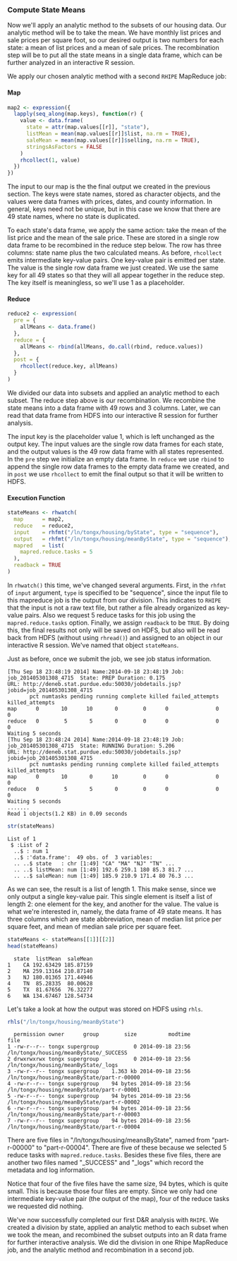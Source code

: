 ### Compute State Means ###

Now we'll apply an analytic method to the subsets of our housing data.  Our analytic
method will be to take the mean.  We have monthly list prices and sale prices per square foot, 
so our desired output is two numbers for each state: a mean of list prices and a mean 
of sale prices.  The recombination step will be to put all the state means in a single data
frame, which can be further analyzed in an interactive R session.

We apply our chosen analytic method with a second `RHIPE` MapReduce job:

#### Map ####


```r
map2 <- expression({
  lapply(seq_along(map.keys), function(r) {
    value <- data.frame(
      state = attr(map.values[[r]], "state"),
      listMean = mean(map.values[[r]]$list, na.rm = TRUE),
      saleMean = mean(map.values[[r]]$selling, na.rm = TRUE),
      stringsAsFactors = FALSE
    )
    rhcollect(1, value)
  })
})
```

The input to our map is the the final output we created in the previous section.  The keys 
were state names, stored as character objects, and the values were data frames with prices,
dates, and county information.  In general, 
keys need not be unique, but in this case we know that there are 49 state names, where no state
is duplicated.  

To each state's data frame, we apply the same action: take the mean of the list price and 
the mean of the sale price.  These are stored in a single row data frame to be recombined in 
the reduce step below.  The row has three columns: state name plus the two calculated means.
As before, `rhcollect` emits intermediate key-value pairs.  One key-value pair is emitted per
state.  The value is the single row data frame we just created.  We use the same key for all 49
states so that they will all appear together in the reduce step.  The key itself is meaningless,
so we'll use 1 as a placeholder.

#### Reduce ####


```r
reduce2 <- expression(
  pre = {
    allMeans <- data.frame()
  },
  reduce = {
    allMeans <- rbind(allMeans, do.call(rbind, reduce.values))
  },
  post = {
    rhcollect(reduce.key, allMeans)
  }
)
```

We divided our data into subsets and applied an analytic method to each subset.  The reduce step
above is our recombination.  We recombine the state means into a data frame with 49 rows and 3
columns.  Later, we can read that data frame from HDFS into our interactive R session for further
analysis.

The input key is the placeholder value 1, which is left unchanged as the output key.  The input
values are the single row data frames for each state, and the output values is the 49 row data 
frame with all states represented.  In the `pre` step we initialize an empty data frame.  In
`reduce` we use `rbind` to append the single row data frames to the empty data frame we created, 
and in `post` we use `rhcollect` to emit the final output so that it will be written to HDFS.

#### Execution Function ####


```r
stateMeans <- rhwatch(
  map      = map2,
  reduce   = reduce2,
  input    = rhfmt("/ln/tongx/housing/byState", type = "sequence"),
  output   = rhfmt("/ln/tongx/housing/meanByState", type = "sequence"),
  mapred   = list( 
    mapred.reduce.tasks = 5
  ),
  readback = TRUE
)
```

In `rhwatch()` this time, we've changed several arguments. First, in the `rhfmt` of `input` argument,
`type` is specified to be "sequence", since the input file to this mapreduce job is the output
from our division. This indicates to `RHIPE` that the input is not a raw text file, but rather a 
file already organized as key-value pairs.  Also we request 5 reduce tasks for this job using
the `mapred.reduce.tasks` option.  Finally, we assign
`readback` to be `TRUE`. By doing this, the final results not only will be saved on HDFS, but also
will be read back from HDFS (without using `rhread()`) and assigned to an object in our interactive R
session.  We've named that object `stateMeans`.

Just as before, once we submit the job, we see job status information.

```
[Thu Sep 18 23:48:19 2014] Name:2014-09-18 23:48:19 Job: job_201405301308_4715  State: PREP Duration: 0.175
URL: http://deneb.stat.purdue.edu:50030/jobdetails.jsp?jobid=job_201405301308_4715
       pct numtasks pending running complete killed failed_attempts killed_attempts
map      0       10      10       0        0      0               0               0
reduce   0        5       5       0        0      0               0               0
Waiting 5 seconds
[Thu Sep 18 23:48:24 2014] Name:2014-09-18 23:48:19 Job: job_201405301308_4715  State: RUNNING Duration: 5.206
URL: http://deneb.stat.purdue.edu:50030/jobdetails.jsp?jobid=job_201405301308_4715
       pct numtasks pending running complete killed failed_attempts killed_attempts
map      0       10       0      10        0      0               0               0
reduce   0        5       5       0        0      0               0               0
Waiting 5 seconds
.......
Read 1 objects(1.2 KB) in 0.09 seconds
```


```r
str(stateMeans)
```
```
List of 1
 $ :List of 2
  ..$ : num 1
  ..$ :'data.frame':  49 obs. of  3 variables:
  .. ..$ state   : chr [1:49] "CA" "MA" "NJ" "TN" ...
  .. ..$ listMean: num [1:49] 192.6 259.1 180 85.3 81.7 ...
  .. ..$ saleMean: num [1:49] 185.9 210.9 171.4 80 76.3 ...
```

As we can see, the result is a list of length 1.  This make sense, since we only output a single
key-value pair.  This single element is itself a list of length 2: one element for the key, and 
another for the value.  The value is what we're interested in, namely, the data frame of 49 state means.
It has three columns which are state abbreviation, mean of median list price per square feet, and mean of 
median sale price per square feet.
 

```r
stateMeans <- stateMeans[[1]][[2]]
head(stateMeans)
```
```
  state  listMean  saleMean
1    CA 192.63429 185.87159
2    MA 259.13164 210.87140
3    NJ 180.01365 171.44946
4    TN  85.28335  80.00628
5    TX  81.67656  76.32277
6    WA 134.67467 128.54734
```

Let's take a look at how the output was stored on HDFS using `rhls`.


```r
rhls("/ln/tongx/housing/meanByState")
```
```
  permission owner      group        size          modtime                                         file
1 -rw-r--r-- tongx supergroup           0 2014-09-18 23:56     /ln/tongx/housing/meanByState/_SUCCESS
2 drwxrwxrwx tongx supergroup           0 2014-09-18 23:56        /ln/tongx/housing/meanByState/_logs
3 -rw-r--r-- tongx supergroup    1.363 kb 2014-09-18 23:56 /ln/tongx/housing/meanByState/part-r-00000
4 -rw-r--r-- tongx supergroup    94 bytes 2014-09-18 23:56 /ln/tongx/housing/meanByState/part-r-00001
5 -rw-r--r-- tongx supergroup    94 bytes 2014-09-18 23:56 /ln/tongx/housing/meanByState/part-r-00002
6 -rw-r--r-- tongx supergroup    94 bytes 2014-09-18 23:56 /ln/tongx/housing/meanByState/part-r-00003
7 -rw-r--r-- tongx supergroup    94 bytes 2014-09-18 23:56 /ln/tongx/housing/meanByState/part-r-00004
```

There are five files in "/ln/tongx/housing/meansByState", named from "part-r-00000" to 
"part-r-00004". There are five of these because we selected 5 reduce tasks with `mapred.reduce.tasks`.
Besides these five files, there are another two files named "_SUCCESS" and 
"_logs" which record the metadata and log information. 

Notice that four of the five files have the same size, 94 bytes, which is quite small. 
This is because those four files are 
empty. Since we only had one intermediate key-value pair (the output of the map), four of the 
reduce tasks we requested did nothing.

We've now successfully completed our first D\&R analysis with `RHIPE`.  We created a division by state, applied an
analytic method to each subset when we took the mean, and recombined the subset outputs into an R
data frame for further interactive analysis.  We did the division in one Rhipe MapReduce job, and 
the analytic method and recombination in a second job.
